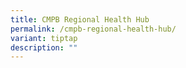 ```yaml
---
title: CMPB Regional Health Hub
permalink: /cmpb-regional-health-hub/
variant: tiptap
description: ""
---
```

